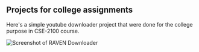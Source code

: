 ## Projects for college assignments

Here's a simple youtube downloader project that were done for the college purpose in CSE-2100 course.

![Screenshot of RAVEN Downloader](https://user-images.githubusercontent.com/47150885/226753975-bbebf3b5-954c-4559-930b-64a08b04afc4.png)

